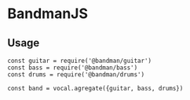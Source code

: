 # BandmanJS

## Usage

```
const guitar = require('@bandman/guitar')
const bass = require('@bandman/bass')
const drums = require('@bandman/drums')

const band = vocal.agregate({guitar, bass, drums})
```
